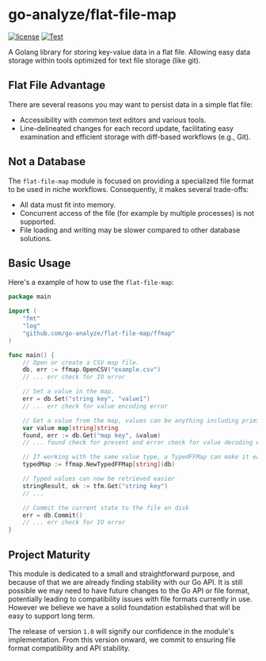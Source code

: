 # go-analyze/flat-file-map

[![license](https://img.shields.io/badge/license-MIT-blue.svg)](https://github.com/go-analyze/flat-file-map/blob/master/LICENSE)
[![Test](https://github.com/go-analyze/flat-file-map/actions/workflows/test.yml/badge.svg)](https://github.com/go-analyze/flat-file-map/actions/workflows/test.yml)

A Golang library for storing key-value data in a flat file. Allowing easy data storage within tools optimized for text file storage (like git).

## Flat File Advantage

There are several reasons you may want to persist data in a simple flat file:
* Accessibility with common text editors and various tools.
* Line-delineated changes for each record update, facilitating easy examination and efficient storage with diff-based workflows (e.g., Git).

## Not a Database

The `flat-file-map` module is focused on providing a specialized file format to be used in niche workflows. Consequently, it makes several trade-offs:
* All data must fit into memory.
* Concurrent access of the file (for example by multiple processes) is not supported.
* File loading and writing may be slower compared to other database solutions.

## Basic Usage

Here's a example of how to use the `flat-file-map`:

```go
package main

import (
    "fmt"
    "log"
    "github.com/go-analyze/flat-file-map/ffmap"
)

func main() {
    // Open or create a CSV map file.
    db, err := ffmap.OpenCSV("example.csv")
    // ... err check for IO error

    // Set a value in the map.
    err = db.Set("string key", "value1")
    // ... err check for value encoding error

    // Get a value from the map, values can be anything including primitives, strings, maps, and complex structs
    var value map[string]string
    found, err := db.Get("map key", &value)
    // ... found check for present and error check for value decoding error

    // If working with the same value type, a TypedFFMap can make it easier
    typedMap := ffmap.NewTypedFFMap[string](db)

    // Typed values can now be retrieved easier
    stringResult, ok := tfm.Get("string key")
    // ...

    // Commit the current state to the file on disk
    err = db.Commit()
    // ... err check for IO error
}
```

## Project Maturity

This module is dedicated to a small and straightforward purpose, and because of that we are already finding stability with our Go API. It is still possible we may need to have future changes to the Go API or file format, potentially leading to compatibility issues with file formats currently in use. However we believe we have a solid foundation established that will be easy to support long term.

The release of version `1.0` will signify our confidence in the module's implementation. From this version onward, we commit to ensuring file format compatibility and API stability.

